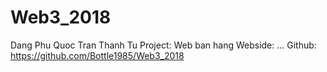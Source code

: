 # Web3_2018
Dang Phu Quoc
Tran Thanh Tu
Project: Web ban hang
Webside: ...
Github: https://github.com/Bottle1985/Web3_2018